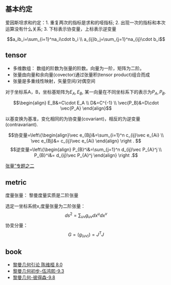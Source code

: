 ## 基本约定

爱因斯坦求和约定：1. 重复两次的指标是求和的哑指标; 2. 出现一次的指标和本次运算没有什么关系; 3. 下标表示协变量，上标表示逆变量

$$a_ib_i=\sum_{i=1}^na_i\cdot b_i       \\
a_{ij}b_j=\sum_{j=1}^na_{ij}\cdot b_i$$


## tensor
 
- 多维数组： 数组的阶数为张量的阶数。向量为一阶，矩阵为二阶。
- 张量由向量和余向量(covector)通过张量积(tensor product)组合而成
- 张量是多重线性映射，矢量空间/对偶空间

对于坐标系A，B，坐标基矩阵为$E_A,E_B$, 某一向量在不同坐标系下的表示为$P_A,P_B$.

$$\begin{align} E_B&=C\cdot E_A \\
                D&=C^{-1}       \\
                \vec{P_B}&=D\cdot \vec{P_A}
\end{align}$$

以基变换为基准，变化相同的为协变量(covariant)，相反的为逆变量(contravariant).

$$协变量=\left\{\begin{align}\vec e_{Bj}&=\sum_{i=1}^n c_{ij}\vec e_{Ai} \\
\vec e_{Bj}&= c_{ij}\vec e_{Ai} 
\end{align} \right . $$
$$逆变量=\left\{\begin{align} P_{B}^i&=\sum_{j=1}^n d_{ij}\vec P_{A}^j \\
P_{B}^i&= d_{ij}\vec P_{A}^j
\end{align} \right .$$

[张量”专题之二](https://www.matongxue.com/madocs/692.html)


## metric

度量张量： 黎曼度量实质是二阶张量

选定一坐标系统x,度量张量为二阶张量：
$$ds^2=\sum_{uv}g_{uv}dx^udx^v$$
协变分量：
$$G=(g_(uv))=J^TJ$$

## book

- [黎曼几何引论 陈维桓 8.0](https://book.douban.com/subject/1231151/)
- [黎曼几何初步-伍鸿熙-9.3](https://book.douban.com/subject/1110681/)
- [黎曼几何-彼得森-9.8](https://book.douban.com/subject/2013529/)